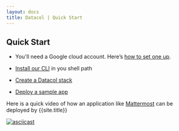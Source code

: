 ```yaml
---
layout: docs
title: Datacol | Quick Start
---
```


## Quick Start

* You'll need a Google cloud account. Here’s [how to set one up][1].

* [Install our CLI][2] in you shell path

* [Create a Datacol stack][3]

* [Deploy a sample app][4]

Here is a quick video of how an application like [Mattermost](https://about.mattermost.com/) can be deployed by {{site.title}} 

[![asciicast](https://asciinema.org/a/10r6wpc15o8izsmpvh5sywcnk.png)](https://asciinema.org/a/10r6wpc15o8izsmpvh5sywcnk)

[1]: /docs/getting-started
[2]: /docs/getting-started#2-install-cli
[3]: /docs/cli/stacks
[4]: /docs/getting-started#4-deploy-a-sample-app

